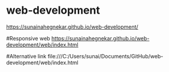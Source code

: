 # web-development
 https://sunainahegnekar.github.io/web-development/

 #Responsive web
  https://sunainahegnekar.github.io/web-development/web/index.html

  #Alternative link
  file:///C:/Users/sunai/Documents/GitHub/web-development/web/index.html

 
